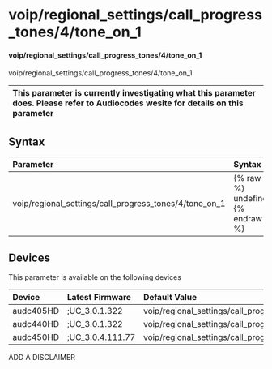 ﻿---
description: voip/regional_settings/call_progress_tones/4/tone_on_1
search: false
---

# voip/regional_settings/call_progress_tones/4/tone_on_1

#### voip/regional_settings/call_progress_tones/4/tone_on_1

voip/regional_settings/call_progress_tones/4/tone_on_1


| This parameter is currently investigating what this parameter does. Please refer to Audiocodes wesite for details on this parameter | 
| :--- |

## Syntax
| Parameter | Syntax |
| :--- | :--- |
|voip/regional_settings/call_progress_tones/4/tone_on_1 | {% raw %} undefined {% endraw %}|

## Devices
This parameter is available on the following devices

| Device | Latest Firmware | Default Value |
|:---|:---|:---|
| audc405HD | ;UC_3.0.1.322 | voip/regional_settings/call_progress_tones/4/tone_on_1=0 
| audc440HD | ;UC_3.0.1.322 | voip/regional_settings/call_progress_tones/4/tone_on_1=0 
| audc450HD | ;UC_3.0.4.111.77 | voip/regional_settings/call_progress_tones/4/tone_on_1=0 

ADD A DISCLAIMER
